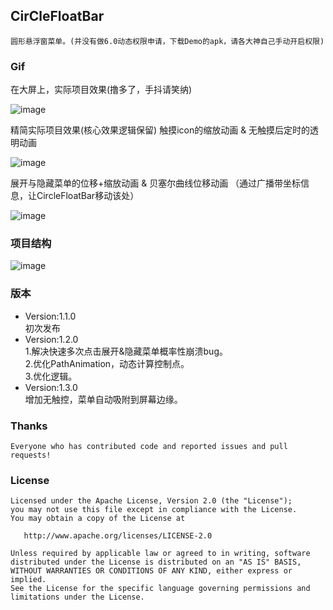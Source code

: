 ## CirCleFloatBar
    圆形悬浮窗菜单。(并没有做6.0动态权限申请，下载Demo的apk，请各大神自己手动开启权限)
### Gif
在大屏上，实际项目效果(撸多了，手抖请笑纳)

![image](https://github.com/RealMoMo/CircleFloatBar/blob/master/gif/real_demo.gif)

精简实际项目效果(核心效果逻辑保留)
触摸icon的缩放动画 & 无触摸后定时的透明动画

![image](https://github.com/RealMoMo/CircleFloatBar/blob/master/gif/alpha.gif)

展开与隐藏菜单的位移+缩放动画 & 
贝塞尔曲线位移动画 （通过广播带坐标信息，让CircleFloatBar移动该处）

![image](https://github.com/RealMoMo/CircleFloatBar/blob/master/gif/move_show.gif)

### 项目结构

![image](https://github.com/RealMoMo/CircleFloatBar/blob/master/gif/project.png)


### 版本

* Version:1.1.0 
</br>初次发布
* Version:1.2.0
</br>1.解决快速多次点击展开&隐藏菜单概率性崩溃bug。
</br>2.优化PathAnimation，动态计算控制点。
</br>3.优化逻辑。
* Version:1.3.0
</br>增加无触控，菜单自动吸附到屏幕边缘。

### Thanks
	Everyone who has contributed code and reported issues and pull requests!


### License

	Licensed under the Apache License, Version 2.0 (the "License");
	you may not use this file except in compliance with the License.
	You may obtain a copy of the License at

	   http://www.apache.org/licenses/LICENSE-2.0

	Unless required by applicable law or agreed to in writing, software
	distributed under the License is distributed on an "AS IS" BASIS,
	WITHOUT WARRANTIES OR CONDITIONS OF ANY KIND, either express or implied.
	See the License for the specific language governing permissions and
	limitations under the License.

